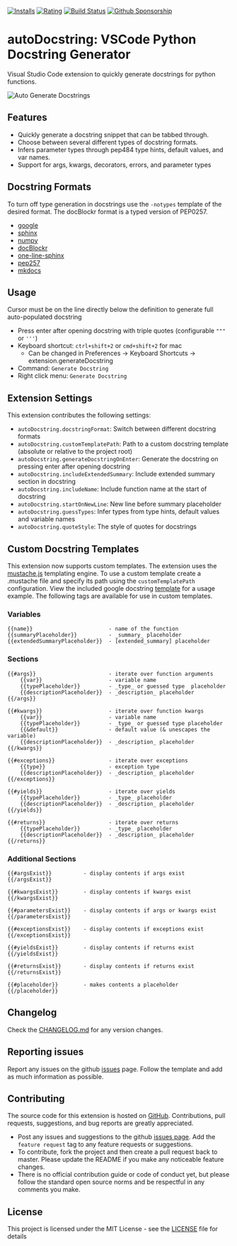 [![Installs](https://vsmarketplacebadge.apphb.com/installs-short/njpwerner.autodocstring.svg)](https://marketplace.visualstudio.com/items?itemName=njpwerner.autodocstring)
[![Rating](https://vsmarketplacebadge.apphb.com/rating-short/njpwerner.autodocstring.svg)](https://marketplace.visualstudio.com/items?itemName=njpwerner.autodocstring&ssr=false#review-details)
[![Build Status](https://github.com/NilsJPWerner/autoDocstring/actions/workflows/test_and_publish.yml/badge.svg)](https://github.com/NilsJPWerner/autoDocstring/actions/workflows/test_and_publish.yml)
[![Github Sponsorship](https://img.shields.io/badge/sponsor-5A5A5A?style=flat&logo=GitHub-Sponsors)](https://github.com/sponsors/NilsJPWerner)

# autoDocstring: VSCode Python Docstring Generator

Visual Studio Code extension to quickly generate docstrings for python functions.

![Auto Generate Docstrings](images/demo.gif)

## Features

-   Quickly generate a docstring snippet that can be tabbed through.
-   Choose between several different types of docstring formats.
-   Infers parameter types through pep484 type hints, default values, and var names.
-   Support for args, kwargs, decorators, errors, and parameter types

## Docstring Formats

To turn off type generation in docstrings use the `-notypes` template of the desired format. The docBlockr format is a typed version of PEP0257.

-   [google](docs/google.md)
-   [sphinx](docs/sphinx.md)
-   [numpy](docs/numpy.md)
-   [docBlockr](docs/docblockr.md)
-   [one-line-sphinx](docs/one-line-sphinx.md)
-   [pep257](docs/pep257.md)
-   [mkdocs](docs/mkdocs.md)

## Usage

Cursor must be on the line directly below the definition to generate full auto-populated docstring

-   Press enter after opening docstring with triple quotes (configurable `"""` or `'''`)
-   Keyboard shortcut: `ctrl+shift+2` or `cmd+shift+2` for mac
    -   Can be changed in Preferences -> Keyboard Shortcuts -> extension.generateDocstring
-   Command: `Generate Docstring`
-   Right click menu: `Generate Docstring`

## Extension Settings

This extension contributes the following settings:

-   `autoDocstring.docstringFormat`: Switch between different docstring formats
-   `autoDocstring.customTemplatePath`: Path to a custom docstring template (absolute or relative to the project root)
-   `autoDocstring.generateDocstringOnEnter`: Generate the docstring on pressing enter after opening docstring
-   `autoDocstring.includeExtendedSummary`: Include extended summary section in docstring
-   `autoDocstring.includeName`: Include function name at the start of docstring
-   `autoDocstring.startOnNewLine`: New line before summary placeholder
-   `autoDocstring.guessTypes`: Infer types from type hints, default values and variable names
-   `autoDocstring.quoteStyle`: The style of quotes for docstrings

## Custom Docstring Templates

This extension now supports custom templates. The extension uses the [mustache.js](https://github.com/janl/mustache.js/) templating engine. To use a custom template create a .mustache file and specify its path using the `customTemplatePath` configuration. View the included google docstring [template](src/docstring/templates/google.mustache) for a usage example. The following tags are available for use in custom templates.

### Variables

```
{{name}}                        - name of the function
{{summaryPlaceholder}}          - _summary_ placeholder
{{extendedSummaryPlaceholder}}  - [extended_summary] placeholder
```

### Sections

```
{{#args}}                       - iterate over function arguments
    {{var}}                     - variable name
    {{typePlaceholder}}         - _type_ or guessed type  placeholder
    {{descriptionPlaceholder}}  - _description_ placeholder
{{/args}}

{{#kwargs}}                     - iterate over function kwargs
    {{var}}                     - variable name
    {{typePlaceholder}}         - _type_ or guessed type placeholder
    {{&default}}                - default value (& unescapes the variable)
    {{descriptionPlaceholder}}  - _description_ placeholder
{{/kwargs}}

{{#exceptions}}                 - iterate over exceptions
    {{type}}                    - exception type
    {{descriptionPlaceholder}}  - _description_ placeholder
{{/exceptions}}

{{#yields}}                     - iterate over yields
    {{typePlaceholder}}         - _type_ placeholder
    {{descriptionPlaceholder}}  - _description_ placeholder
{{/yields}}

{{#returns}}                    - iterate over returns
    {{typePlaceholder}}         - _type_ placeholder
    {{descriptionPlaceholder}}  - _description_ placeholder
{{/returns}}
```

### Additional Sections

```
{{#argsExist}}          - display contents if args exist
{{/argsExist}}

{{#kwargsExist}}        - display contents if kwargs exist
{{/kwargsExist}}

{{#parametersExist}}    - display contents if args or kwargs exist
{{/parametersExist}}

{{#exceptionsExist}}    - display contents if exceptions exist
{{/exceptionsExist}}

{{#yieldsExist}}        - display contents if returns exist
{{/yieldsExist}}

{{#returnsExist}}       - display contents if returns exist
{{/returnsExist}}

{{#placeholder}}        - makes contents a placeholder
{{/placeholder}}
```

## Changelog

Check the [CHANGELOG.md](CHANGELOG.md) for any version changes.

## Reporting issues

Report any issues on the github [issues](https://github.com/NilsJPWerner/autoDocstring/issues) page. Follow the template and add as much information as possible.

## Contributing

The source code for this extension is hosted on [GitHub](https://github.com/NilsJPWerner/autoDocstring). Contributions, pull requests, suggestions, and bug reports are greatly appreciated.

-   Post any issues and suggestions to the github [issues page](https://github.com/NilsJPWerner/autoDocstring/issues). Add the `feature request` tag to any feature requests or suggestions.
-   To contribute, fork the project and then create a pull request back to master. Please update the README if you make any noticeable feature changes.
-   There is no official contribution guide or code of conduct yet, but please follow the standard open source norms and be respectful in any comments you make.

## License

This project is licensed under the MIT License - see the [LICENSE](LICENSE) file for details
